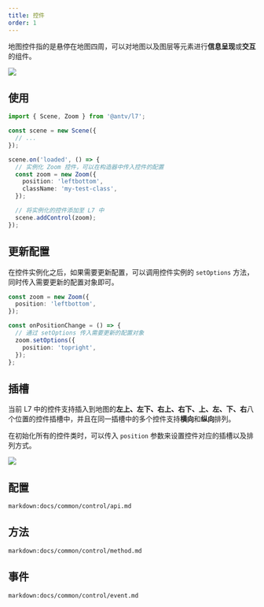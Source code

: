 ```yaml
---
title: 控件
order: 1
---
```


地图控件指的是悬停在地图四周，可以对地图以及图层等元素进行**信息呈现**或**交互**的组件。

![](https://gw.alipayobjects.com/mdn/rms_816329/afts/img/A*zgFeTocc-_oAAAAAAAAAAAAAARQnAQ)

## 使用

```ts
import { Scene, Zoom } from '@antv/l7';

const scene = new Scene({
  // ...
});

scene.on('loaded', () => {
  // 实例化 Zoom 控件，可以在构造器中传入控件的配置
  const zoom = new Zoom({
    position: 'leftbottom',
    className: 'my-test-class',
  });

  // 将实例化的控件添加至 L7 中
  scene.addControl(zoom);
});
```

## 更新配置

在控件实例化之后，如果需要更新配置，可以调用控件实例的 `setOptions` 方法，同时传入需要更新的配置对象即可。

```ts
const zoom = new Zoom({
  position: 'leftbottom',
});

const onPositionChange = () => {
  // 通过 setOptions 传入需要更新的配置对象
  zoom.setOptions({
    position: 'topright',
  });
};
```

## 插槽

当前 L7 中的控件支持插入到地图的**左上、左下、右上、右下、上、左、下、右**八个位置的控件插槽中，并且在同一插槽中的多个控件支持**横向**和**纵向**排列。

在初始化所有的控件类时，可以传入 `position` 参数来设置控件对应的插槽以及排列方式。

![](https://gw.alipayobjects.com/mdn/rms_816329/afts/img/A*BfG1TI231ysAAAAAAAAAAAAAARQnAQ)

## 配置

`markdown:docs/common/control/api.md`

## 方法

`markdown:docs/common/control/method.md`

## 事件

`markdown:docs/common/control/event.md`
